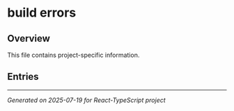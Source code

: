 # build errors

## Overview

This file contains project-specific information.

## Entries

<!-- Entries will be added here automatically -->

---
*Generated on 2025-07-19 for React-TypeScript project*
